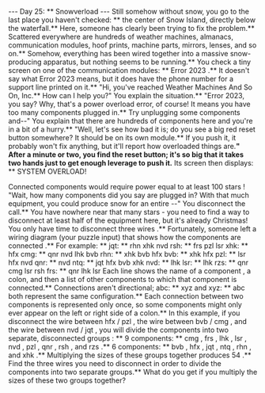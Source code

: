 --- Day 25: ** Snowverload ---
Still
somehow without snow, you go to the last place you haven't checked: ** the center of Snow Island, directly below the waterfall.**
Here, someone has clearly been trying to fix the problem.** Scattered everywhere are hundreds of weather machines, almanacs, communication modules, hoof prints, machine parts, mirrors, lenses, and so on.**
Somehow, everything has been
wired together
into a massive snow-producing apparatus, but nothing seems to be running.** You check a tiny screen on one of the communication modules: **
Error 2023
.** It doesn't say what
Error 2023
means, but it
does
have the phone number for a support line printed on it.**
"Hi, you've reached Weather Machines And So On, Inc.** How can I help you?" You explain the situation.**
"Error 2023, you say? Why, that's a power overload error, of course! It means you have too many components plugged in.** Try unplugging some components and--" You explain that there are hundreds of components here and you're in a bit of a hurry.**
"Well, let's see how bad it is; do you see a
big red reset button
somewhere? It should be on its own module.** If you push it, it probably won't fix anything, but it'll report how overloaded things are.**" After a minute or two, you find the reset button; it's so big that it takes two hands just to get enough leverage to push it.** Its screen then displays: **
SYSTEM OVERLOAD!

Connected components would require
power equal to at least
100 stars
!
"Wait,
how
many components did you say are plugged in? With that much equipment, you could produce snow for an
entire
--" You disconnect the call.**
You have nowhere near that many stars - you need to find a way to disconnect at least half of the equipment here, but it's already Christmas! You only have time to disconnect
three wires
.**
Fortunately, someone left a wiring diagram (your puzzle input) that shows
how the components are connected
.** For example: **
jqt: ** rhn xhk nvd
rsh: ** frs pzl lsr
xhk: ** hfx
cmg: ** qnr nvd lhk bvb
rhn: ** xhk bvb hfx
bvb: ** xhk hfx
pzl: ** lsr hfx nvd
qnr: ** nvd
ntq: ** jqt hfx bvb xhk
nvd: ** lhk
lsr: ** lhk
rzs: ** qnr cmg lsr rsh
frs: ** qnr lhk lsr
Each line shows the
name of a component
, a colon, and then
a list of other components
to which that component is connected.** Connections aren't directional;
abc: ** xyz
and
xyz: ** abc
both represent the same configuration.** Each connection between two components is represented only once, so some components might only ever appear on the left or right side of a colon.**
In this example, if you disconnect the wire between
hfx
/
pzl
, the wire between
bvb
/
cmg
, and the wire between
nvd
/
jqt
, you will
divide the components into two separate, disconnected groups
: **
9
components: **
cmg
,
frs
,
lhk
,
lsr
,
nvd
,
pzl
,
qnr
,
rsh
, and
rzs
.**
6
components: **
bvb
,
hfx
,
jqt
,
ntq
,
rhn
, and
xhk
.**
Multiplying the sizes of these groups together produces
54
.**
Find the three wires you need to disconnect in order to divide the components into two separate groups.**
What do you get if you multiply the sizes of these two groups together?
